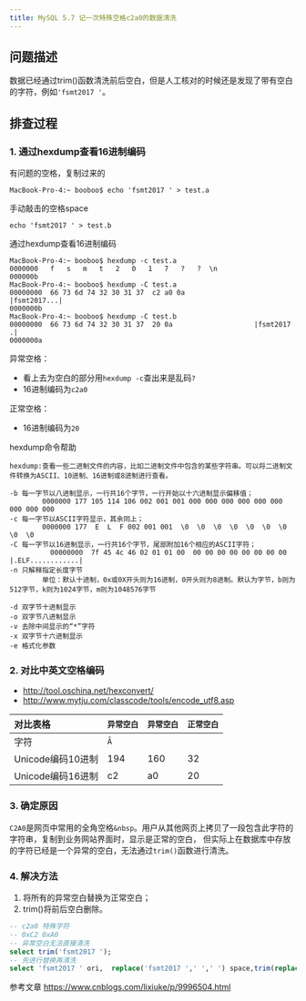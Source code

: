 ```yaml
---
title: MySQL 5.7 记一次特殊空格c2a0的数据清洗
---
```


## 问题描述

数据已经通过trim()函数清洗前后空白，但是人工核对的时候还是发现了带有空白的字符，例如`'fsmt2017 '`。

## 排查过程

### 1. 通过hexdump查看16进制编码

有问题的空格，复制过来的
```shell
MacBook-Pro-4:~ booboo$ echo 'fsmt2017 ' > test.a
```

手动敲击的空格space
```shell
echo 'fsmt2017 ' > test.b
```

通过hexdump查看16进制编码

```shell
MacBook-Pro-4:~ booboo$ hexdump -c test.a
0000000   f   s   m   t   2   0   1   7   ?   ?  \n                    
000000b
MacBook-Pro-4:~ booboo$ hexdump -C test.a
00000000  66 73 6d 74 32 30 31 37  c2 a0 0a                 |fsmt2017...|
0000000b
MacBook-Pro-4:~ booboo$ hexdump -C test.b
00000000  66 73 6d 74 32 30 31 37  20 0a                    |fsmt2017 .|
0000000a
```

异常空格：

* 看上去为空白的部分用`hexdump -c`查出来是乱码`?`
* 16进制编码为`c2a0`

正常空格：

* 16进制编码为`20`

hexdump命令帮助

```shell
hexdump:查看一些二进制文件的内容，比如二进制文件中包含的某些字符串。可以将二进制文件转换为ASCII、10进制、16进制或8进制进行查看。

-b 每一字节以八进制显示，一行共16个字节，一行开始以十六进制显示偏移值；
        0000000 177 105 114 106 002 001 001 000 000 000 000 000 000 000 000 000
-c 每一字节以ASCII字符显示，其余同上；
        0000000 177  E  L  F 002 001 001  \0  \0  \0  \0  \0  \0  \0  \0  \0
-C 每一字节以16进制显示，一行共16个字节，尾部附加16个相应的ASCII字符；
          00000000  7f 45 4c 46 02 01 01 00  00 00 00 00 00 00 00 00  |.ELF............|
-n 只解释指定长度字节
        单位：默认十进制，0x或0X开头则为16进制，0开头则为8进制。默认为字节，b则为512字节，k则为1024字节，m则为1048576字节

-d 双字节十进制显示
-o 双字节八进制显示
-v 去除中间显示的“*”字符
-x 双字节十六进制显示
-e 格式化参数
```


### 2. 对比中英文空格编码

* http://tool.oschina.net/hexconvert/
* http://www.mytju.com/classcode/tools/encode_utf8.asp


|对比表格|`异常空白`|`异常空白`|`正常空白`|
|:--|:--|:--|:--|
|字符|`Â`|` `|` `|
|Unicode编码10进制|194|160|32|
|Unicode编码16进制|c2|a0|20|


### 3. 确定原因

`C2A0`是网页中常用的全角空格`&nbsp`。用户从其他网页上拷贝了一段包含此字符的字符串，复制到业务网站界面时，显示是正常的空白，
但实际上在数据库中存放的字符已经是一个异常的空白，无法通过`trim()`函数进行清洗。

### 4. 解决方法

1. 将所有的异常空白替换为正常空白；
2. trim()将前后空白删除。

```sql
-- c2a0 特殊字符
-- 0xC2 0xA0
-- 异常空白无法直接清洗
select trim('fsmt2017 ');
-- 先进行替换再清洗
select 'fsmt2017 ' ori,  replace('fsmt2017 ',' ',' ') space,trim(replace('fsmt2017 ',' ',' ')) trim_result;
```


参考文章 https://www.cnblogs.com/lixiuke/p/9996504.html

